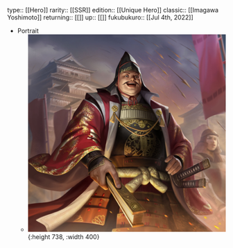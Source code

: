 type:: [[Hero]]
rarity:: [[SSR]]
edition:: [[Unique Hero]]
classic:: [[Imagawa Yoshimoto]]
returning:: [[]]
up:: [[]]
fukubukuro:: [[Jul 4th, 2022]]

- Portrait
	- ![unique hero (47).jpg](../assets/unique_hero_(47)_1657008565224_0.jpg){:height 738, :width 400}
